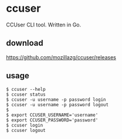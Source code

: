 # ccuser
CCUser CLI tool. Written in Go.


## download
https://github.com/mozillazg/ccuser/releases

## usage

```
$ ccuser --help
$ ccuser status
$ ccuser -u username -p password login
$ ccuser -u username -p password logout
$
$ export CCUSER_USERNAME='username'
$ export CCUSER_PASSWORD='password'
$ ccuser login
$ ccuser logout
```
